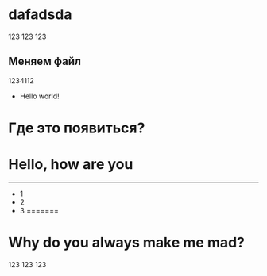 # dafadsda
123
123
123
## Меняем файл
1234112

* Hello world!

# Где это появиться?
# Hello, how are you
---
* 1
* 2
* 3
=======
# Why do you always make me mad?
123
123
123